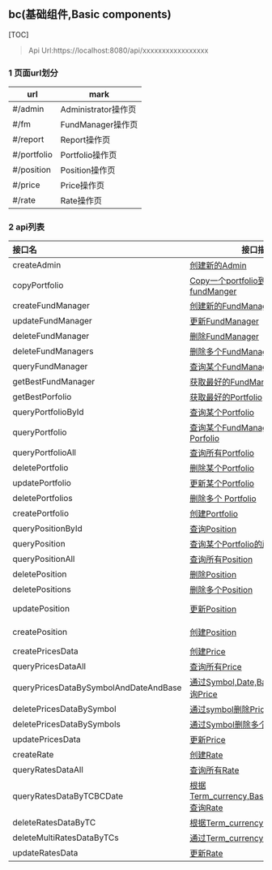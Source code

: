 ﻿## bc(基础组件,Basic components)

[TOC]

> Api Url:https://localhost:8080/api/xxxxxxxxxxxxxxxxx

### 1 页面url划分

| url   | mark       |
| ----- | ---------- |
| #/admin | Administrator操作页 |
| #/fm  | FundManager操作页   |
| #/report  | Report操作页
| #/portfolio  | Portfolio操作页   |
| #/position  | Position操作页   |
| #/price  | Price操作页   |
| #/rate  | Rate操作页   |

### 2 api列表

| 接口名        | 接口描述                    | 参数   |
| :--------- | ----------------------- | ---- |
| createAdmin  | [创建新的Admin](#createAdmin) | soeid,name |
| copyPortfolio    | [Copy一个portfolio到另外一个fundManger](#copyPortfolio)     | portfolioID,fundManagerID |
| createFundManager | [创建新的FundManager](#createFundManager) | soeid,name |
| updateFundManager | [更新FundManager](#updateFundManager) | soeid,name |
| deleteFundManager | [删除FundManager](#deleteFundManager) | soeid,name  |
| deleteFundManagers | [删除多个FundManager](#deleteFundManagers) | fundManagerIDList |
| queryFundManager | [查询某个FundManager](#queryFundManager) | soeid |
| getBestFundManager | [获取最好的FundManager](#getBestFundManager) | / |
| getBestPorfolio | [获取最好的Portfolio](#getBestPorfolio) | / |
| queryPortfolioById | [查询某个Portfolio](#queryPortfolioById) | id |
| queryPortfolio | [查询某个FundManager下的所有Porfolio](#queryPortfolio) | fund_manager_id |
| queryPortfolioAll | [查询所有Portfolio](#queryPortfolioAll) | / |
| deletePortfolio | [删除某个Portfolio](#deletePortfolio) | portfolio_id |
| updatePortfolio |[更新某个Portfolio](#updatePortfolio) | id,name,fund_manager_id,cash |
| deletePortfolios | [删除多个 Portfolio](#deletePortfolios) | ids |
| createPortfolio |[创建Portfolio](#createPortfolio) |name,fund_manager_id,cash |
| queryPositionById |[查询Position](#queryPositionById) | id |
| queryPosition |[查询某个Portfolio的所有Position](#queryPosition) | portfolio_id |
| queryPositionAll |[查询所有Position](#queryPositionAll) | / |
| deletePosition |[删除Position](#deletePosition) | position_id |
| deletePositions |[删除多个Position](#deletePositions) | ids |
| updatePosition |[更新Position](#updatePosition) | id,symbol,quantity ,price,portfolio_id,base_currency,term_currency,date |
| createPosition |[创建Position](#createPosition) | symbol,quantity ,portfolio_id,term_currency,base_currency,date |
| createPricesData |[创建Price](#createPricesData) | symbol,date,price,base_currency |
| queryPricesDataAll |[查询所有Price](#queryPricesDataAll) | / |
| queryPricesDataBySymbolAndDateAndBase |[通过Symbol,Date,Base_currency查询Price](#queryPricesDataBySymbolAndDateAndBase) | symbol,date,base_currency |
| deletePricesDataBySymbol |[通过symbol删除Price](#deletePricesDataBySymbol) | symbol |
| deletePricesDataBySymbols |[通过Symbol删除多个Price](#deletePricesDataBySymbols) | symbols |
| updatePricesData |[更新Price](#updatePricesData) | symbol,date,price,base_currency |
| createRate |[创建Rate](#createRate) | TC, rate,date,BC |
| queryRatesDataAll |[查询所有Rate](#getRatesDataAll) | /|
| queryRatesDataByTCBCDate |[根据Term_currency,Base_currency,Date查询Rate](#getRatesDataByTCBCDate) | TC, BC, date|
| deleteRatesDataByTC |[根据Term_currency删除Rate](#deleteRatesDataByTC) | TC|
| deleteMultiRatesDataByTCs |[通过Term_currency删除Rate](#deleteMultiRatesDataByTCs) | TCs|
| updateRatesData |[更新Rate](#updateRatesData) | TC, rate, date, BC|

